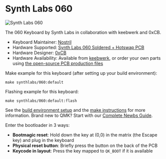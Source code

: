 # Synth Labs 060

<img src="https://i.imgur.com/0EDUgjt.jpg" style="max-height: 800px" alt="Synth Labs 060" />

The 060 Keyboard by Synth Labs in collaboration with keebwerk and 0xCB.

* Keyboard Maintainer: [Nostril](https://github.com/hongaaronc)
* Hardware Supported: [Synth Labs 060 Soldered + Hotswap PCB](https://github.com/0xCB-dev/SL-060-PCB)
* Hardware Designer: [0xCB](https://0xcb.dev/)
* Hardware Availability: Available from [keebwerk](https://www.keebwerk.com/), or order your own parts using [the open-source PCB production files](https://github.com/0xCB-dev/SL-060-PCB)


Make example for this keyboard (after setting up your build environment):

    make synthlabs/060:default

Flashing example for this keyboard:

    make synthlabs/060:default:flash

See the [build environment setup](https://docs.qmk.fm/#/getting_started_build_tools) and the [make instructions](https://docs.qmk.fm/#/getting_started_make_guide) for more information. Brand new to QMK? Start with our [Complete Newbs Guide](https://docs.qmk.fm/#/newbs).

Enter the bootloader in 3 ways:

* **Bootmagic reset**: Hold down the key at (0,0) in the matrix (the Escape key) and plug in the keyboard
* **Physical reset button**: Briefly press the button on the back of the PCB
* **Keycode in layout**: Press the key mapped to `QK_BOOT` if it is available

